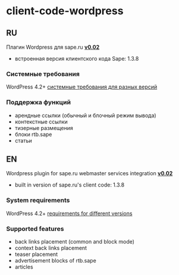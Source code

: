 # client-code-wordpress

## RU

Плагин Wordpress для sape.ru **[v0.02](https://github.com/sape-ru/client-code-wordpress/blob/v0.02/plugin/saperu-integration-v0.01.zip?raw=true)**

- встроенная версия клиентского кода Sape: 1.3.8

### Системные требования
WordPress  4.2+ [системные требования для разных версий](https://wordpress.org/about/requirements/)

### Поддержка функций
- арендные ссылки (обычный и блочный режим вывода)
- контекстные ссылки
- тизерные размещения
- блоки rtb.sape
- статьи

## EN

Wordpress plugin for sape.ru webmaster services integration **[v0.02](https://github.com/sape-ru/client-code-wordpress/blob/v0.01/plugin/saperu-integration-v0.01.zip?raw=true)**
- built in version of sape.ru's client code: 1.3.8

### System requirements
WordPress  4.2+ [requirements for different versions](https://wordpress.org/about/requirements/) 

### Supported features
- back links placement (common and block mode)
- context back links placement
- teaser placement
- advertisement blocks of rtb.sape
- articles